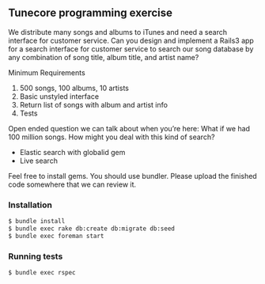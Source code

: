 ## Tunecore programming exercise

We distribute many songs and albums to iTunes and need a search  interface for customer service.  Can you design and implement  a Rails3 app for a search interface for customer service to search our song database by any combination of song title, album title, and artist name?

Minimum Requirements

1. 500 songs, 100 albums, 10 artists
2. Basic unstyled interface
3. Return list of songs with album and artist info
4. Tests

Open ended question we can talk about when you’re here: What if we had 100 million songs.  How might you deal with this kind of search?

* Elastic search with globalid gem
* Live search

Feel free to  install gems. You should use bundler. Please upload the finished code somewhere that we can review it.

### Installation

```bash
$ bundle install
$ bundle exec rake db:create db:migrate db:seed
$ bundle exec foreman start
```

### Running tests

```bash
$ bundle exec rspec
```
